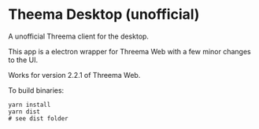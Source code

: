 # Theema Desktop (unofficial)
A unofficial Threema client for the desktop.

This app is a electron wrapper for Threema Web with a few minor changes to the UI.

Works for version 2.2.1 of Threema Web.

To build binaries:

```
yarn install
yarn dist
# see dist folder
```